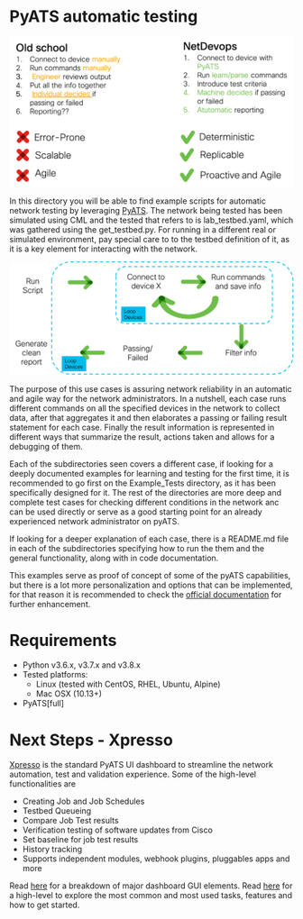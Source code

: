 # PyATS automatic testing

![NetDevops](/IMAGES/test_devops.png)

In this directory you will be able to find example scripts for automatic network testing by leveraging [PyATS](https://developer.cisco.com/docs/pyats/). The network being tested has been simulated using CML and the tested that refers to is lab_testbed.yaml, which was gathered using the get_testbed.py. For running in a different real or simulated environment, pay special care to to the testbed definition of it, as it is a key element for interacting with the network.

![NetDevops](/IMAGES/testing_flow.png)

The purpose of this use cases is assuring network reliability in an automatic and agile way for the network administrators. In a nutshell, each case runs different commands on all the specified devices in the network to collect data, after that aggregates it and then elaborates a passing or failing result statement for each case. Finally the result information is represented in different ways that summarize the result, actions taken and allows for a debugging of them.

Each of the subdirectories seen covers a different case, if looking for a deeply documented examples for learning and testing for the first time, it is recommended to go first on the Example_Tests directory, as it has been specifically designed for it. The rest of the directories are more deep and complete test cases for checking different conditions in the network anc can be used directly or serve as a good starting point for an already experienced network administrator on pyATS.

If looking for a deeper explanation of each case, there is a README.md file in each of the subdirectories specifying how to run the them and the general functionality, along with in code documentation.

This examples serve as proof of concept of some of the pyATS capabilities, but there is a lot more personalization and options that can be implemented, for that reason it is recommended to check the [official documentation](https://developer.cisco.com/docs/pyats/api/) for further enhancement.

# Requirements
* Python v3.6.x, v3.7.x and v3.8.x
* Tested platforms:
    * Linux (tested with CentOS, RHEL, Ubuntu, Alpine)
    * Mac OSX (10.13+)
* PyATS[full]


# Next Steps - Xpresso
[Xpresso](https://github.com/CiscoTestAutomation/xpresso) is the standard PyATS UI dashboard to streamline the network automation, test and validation experience.
Some of the high-level functionalities are
* Creating Job and Job Schedules
* Testbed Queueing
* Compare Job Test results
* Verification testing of software updates from Cisco
* Set baseline for job test results
* History tracking 
* Supports independent modules, webhook plugins, pluggables apps and more


Read [here](https://xpresso-sjc-1.cisco.com/documentation/assets/docs/getting_started/ui_feature/menubar.md) for a breakdown of major dashboard GUI elements.
Read [here](https://xpresso-sjc-1.cisco.com/documentation/assets/docs/quick_start.md) for a high-level to explore the most common and most used tasks, features and how to get started. 
